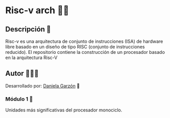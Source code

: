 # Risc-v arch 🔧🤎

## Descripción 📄
Risc-v es una arquitectura de conjunto de instrucciones (ISA) de hardware libre basado en un diseño de tipo RISC (conjunto de instrucciones reducido).
El repositorio contiene la construcción de un procesador basado en la arquitectura Risc-V

## Autor 👩🏻‍💻
Desarrollado por:
[Daniela Garzón](https://github.com/danigarzon268) 💜

### Módulo 1 🚀
Unidades más significativas del procesador monociclo.

